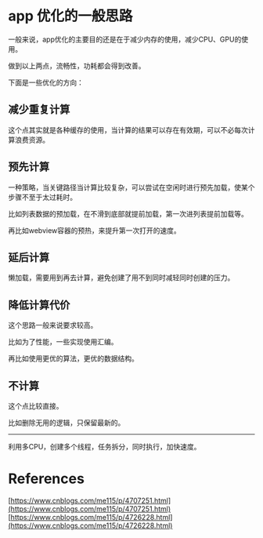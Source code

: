 # app 优化的一般思路

一般来说，app优化的主要目的还是在于减少内存的使用，减少CPU、GPU的使用。

做到以上两点，流畅性，功耗都会得到改善。

下面是一些优化的方向：

## 减少重复计算

这个点其实就是各种缓存的使用，当计算的结果可以存在有效期，可以不必每次计算浪费资源。

## 预先计算

一种策略，当关键路径当计算比较复杂，可以尝试在空闲时进行预先加载，使某个步骤不至于太过耗时。

比如列表数据的预加载，在不滑到底部就提前加载，第一次进列表提前加载等。

再比如webview容器的预热，来提升第一次打开的速度。

## 延后计算

懒加载，需要用到再去计算，避免创建了用不到同时减轻同时创建的压力。

## 降低计算代价

这个思路一般来说要求较高。

比如为了性能，一些实现使用汇编。

再比如使用更优的算法，更优的数据结构。

## 不计算

这个点比较直接。

比如删除无用的逻辑，只保留最新的。

---

利用多CPU，创建多个线程，任务拆分，同时执行，加快速度。

# References

[https://www.cnblogs.com/me115/p/4707251.html](https://www.cnblogs.com/me115/p/4707251.html)
[https://www.cnblogs.com/me115/p/4726228.html](https://www.cnblogs.com/me115/p/4726228.html)
